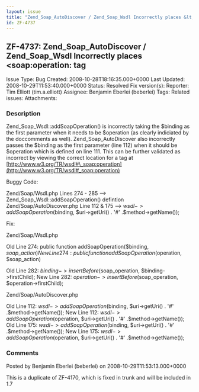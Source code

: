 ```yaml
---
layout: issue
title: "Zend_Soap_AutoDiscover / Zend_Soap_Wsdl Incorrectly places &lt;soap:operation: tag"
id: ZF-4737
---
```


ZF-4737: Zend\_Soap\_AutoDiscover / Zend\_Soap\_Wsdl Incorrectly places <soap:operation: tag
--------------------------------------------------------------------------------------------

 Issue Type: Bug Created: 2008-10-28T18:16:35.000+0000 Last Updated: 2008-10-29T11:53:40.000+0000 Status: Resolved Fix version(s): 
 Reporter:  Tim Elliott (tim.a.elliott)  Assignee:  Benjamin Eberlei (beberlei)  Tags: 
 Related issues: 
 Attachments: 
### Description

Zend\_Soap\_Wsdl::addSoapOperation() is incorrectly taking the $binding as the first parameter when it needs to be $operation (as clearly indiciated by the doccomments as well). Zend\_Soap\_AutoDiscover also incorrectly passes the $binding as the first parameter (line 112) when it should be $operation which is defined on line 111. This can be further validated as incorrect by viewing the correct location for a tag at [http://www.w3.org/TR/wsdl#\_soap:operation](http://www.w3.org/TR/wsdl#_soap:operation)

Buggy Code:

Zend/Soap/Wsdl.php Lines 274 - 285 --> Zend\_Soap\_Wsdl::addSoapOperation() defintion Zend/Soap/AutoDiscover.php Line 112 & 175 --> $wsdl->addSoapOperation($binding, $uri->getUri() . '#' .$method->getName());

Fix:

Zend/Soap/Wsdl.php

Old Line 274: public function addSoapOperation($binding, $soap\_action) New Line 274: public function addSoapOperation($operation, $soap\_action)

Old Line 282: $binding->insertBefore($soap\_operation, $binding->firstChild); New Line 282: $operation->insertBefore($soap\_operation, $operation->firstChild);

Zend/Soap/AutoDiscover.php

Old Line 112: $wsdl->addSoapOperation($binding, $uri->getUri() . '#' .$method->getName()); New Line 112: $wsdl->addSoapOperation($operation, $uri->getUri() . '#' .$method->getName()); Old Line 175: $wsdl->addSoapOperation($binding, $uri->getUri() . '#' .$method->getName()); New Line 175: $wsdl->addSoapOperation($operation, $uri->getUri() . '#' .$method->getName());

 

 

### Comments

Posted by Benjamin Eberlei (beberlei) on 2008-10-29T11:53:13.000+0000

This is a duplicate of ZF-4170, which is fixed in trunk and will be included in 1.7

 

 